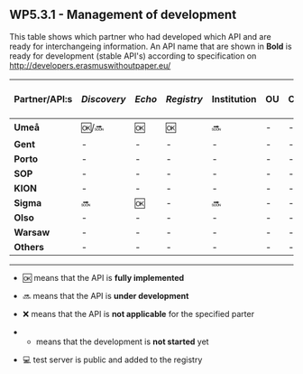 ## WP5.3.1 - Management of development

This table shows which partner who had developed which API and are ready for interchangeing information. An API name that are shown in **Bold** is ready for development (stable API's) according to specification on http://developers.erasmuswithoutpaper.eu/



| Partner/API:s | *Discovery* | *Echo* | *Registry* | **Institution** | **OU** | **Courses** | **Simple Cource Rep** | Test server |
| ------------- | ----------- | ------ | ---------- | --------------- | ------ | ----------- | --------------------- | ---------- |
| **Umeå**      |:ok:/:soon:  |  :ok:  |    :ok:    | :soon:          |   -    |      -      |           -           | :computer: |
| **Gent**      |     -       |   -    |     -      |    -            |   -    |      -      |           -           |            |
| **Porto**     |     -       |   -    |     -      |    -            |   -    |      -      |           -           |            |
| **SOP**       |     -       |   -    |     -      |    -            |   -    |      -      |           -           |            |
| **KION**      |     -       |   -    |     -      |    -            |   -    |      -      |           -           |            |
| **Sigma**     | :soon:      |  :ok:  |     -      | :soon:          |   -    |      -      |           -           |            |
| **Olso**      |     -       |   -    |     -      |    -            |   -    |      -      |           -           |            |
| **Warsaw**    |     -       |   -    |     -      |    -            |   -    |      -      |           -           |            |
| **Others**    |     -       |   -    |     -      |    -            |   -    |      -      |           -           |            |

---
* :ok: means that the API is **fully implemented**
* :soon: means that the API is **under development**
* :x: means that the API is **not applicable** for the specified parter 
* - means that the development is **not started** yet

* :computer: test server is public and added to the registry 
